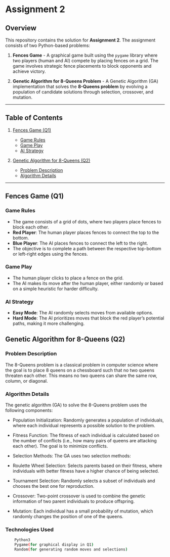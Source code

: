 # Assignment 2 

## Overview

This repository contains the solution for **Assignment 2**. The assignment consists of two Python-based problems:

1. **Fences Game** - A graphical game built using the `pygame` library where two players (human and AI) compete by placing fences on a grid. The game involves strategic fence placements to block opponents and achieve victory.
   
2. **Genetic Algorithm for 8-Queens Problem** - A Genetic Algorithm (GA) implementation that solves the **8-Queens problem** by evolving a population of candidate solutions through selection, crossover, and mutation.

---

## Table of Contents

1. [Fences Game (Q1)](#fences-game-q1)
   - [Game Rules](#game-rules)
   - [Game Play](#game-play)
   - [AI Strategy](#ai-strategy)

2. [Genetic Algorithm for 8-Queens (Q2)](#genetic-algorithm-for-8-queens-q2)
   - [Problem Description](#problem-description)
   - [Algorithm Details](#algorithm-details)

---

## Fences Game (Q1)

### Game Rules

- The game consists of a grid of dots, where two players place fences to block each other.
- **Red Player**: The human player places fences to connect the top to the bottom.
- **Blue Player**: The AI places fences to connect the left to the right.
- The objective is to complete a path between the respective top-bottom or left-right edges using the fences.
  
### Game Play

- The human player clicks to place a fence on the grid.
- The AI makes its move after the human player, either randomly or based on a simple heuristic for harder difficulty.
  
### AI Strategy

- **Easy Mode**: The AI randomly selects moves from available options.
- **Hard Mode**: The AI prioritizes moves that block the red player’s potential paths, making it more challenging.

## Genetic Algorithm for 8-Queens (Q2)

### Problem Description
The 8-Queens problem is a classical problem in computer science where the goal is to place 8 queens on a chessboard such that no two queens threaten each other. This means no two queens can share the same row, column, or diagonal.

### Algorithm Details
The genetic algorithm (GA) to solve the 8-Queens problem uses the following components:

- Population Initialization: Randomly generates a population of individuals, where each individual represents a possible solution to the problem.

- Fitness Function: The fitness of each individual is calculated based on the number of conflicts (i.e., how many pairs of queens are attacking each other). The goal is to minimize conflicts.

- Selection Methods: The GA uses two selection methods:

- Roulette Wheel Selection: Selects parents based on their fitness, where individuals with better fitness have a higher chance of being selected.

- Tournament Selection: Randomly selects a subset of individuals and chooses the best one for reproduction.

- Crossover: Two-point crossover is used to combine the genetic information of two parent individuals to produce offspring.

- Mutation: Each individual has a small probability of mutation, which randomly changes the position of one of the queens.

### Technologies Used
``` bash
    Python3
    Pygame(for graphical display in Q1)
    Random(for generating random moves and selections)

